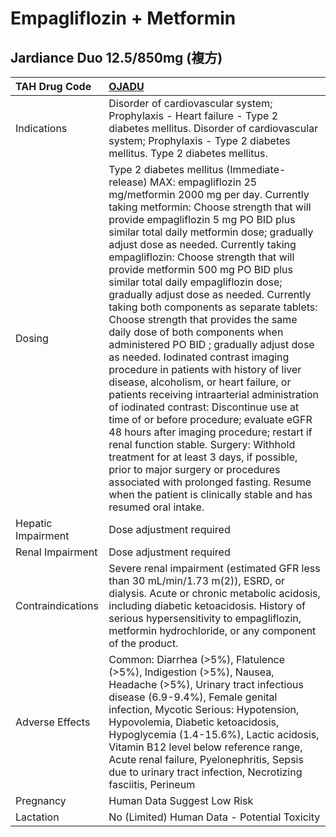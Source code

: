 # Empagliflozin + Metformin

## Jardiance Duo 12.5/850mg (複方)

| TAH Drug Code      | [OJADU](https://www.tahsda.org.tw/drugs/hissearch.php?drug_code=OJADU)                                                                                                                                                                                                                                                                                                                                                                                                                                                                                                                                                                                                                                                                                                                                                                                                                                                                                                                                                                                                                                                                                                      |
|:-------------------|:----------------------------------------------------------------------------------------------------------------------------------------------------------------------------------------------------------------------------------------------------------------------------------------------------------------------------------------------------------------------------------------------------------------------------------------------------------------------------------------------------------------------------------------------------------------------------------------------------------------------------------------------------------------------------------------------------------------------------------------------------------------------------------------------------------------------------------------------------------------------------------------------------------------------------------------------------------------------------------------------------------------------------------------------------------------------------------------------------------------------------------------------------------------------------|
| Indications        | Disorder of cardiovascular system; Prophylaxis - Heart failure - Type 2 diabetes mellitus. Disorder of cardiovascular system; Prophylaxis - Type 2 diabetes mellitus. Type 2 diabetes mellitus.                                                                                                                                                                                                                                                                                                                                                                                                                                                                                                                                                                                                                                                                                                                                                                                                                                                                                                                                                                             |
| Dosing             | Type 2 diabetes mellitus (Immediate-release) MAX: empagliflozin 25 mg/metformin 2000 mg per day. Currently taking metformin: Choose strength that will provide empagliflozin 5 mg PO BID plus similar total daily metformin dose; gradually adjust dose as needed. Currently taking empagliflozin: Choose strength that will provide metformin 500 mg PO BID plus similar total daily empagliflozin dose; gradually adjust dose as needed. Currently taking both components as separate tablets: Choose strength that provides the same daily dose of both components when administered PO BID ; gradually adjust dose as needed. Iodinated contrast imaging procedure in patients with history of liver disease, alcoholism, or heart failure, or patients receiving intraarterial administration of iodinated contrast: Discontinue use at time of or before procedure; evaluate eGFR 48 hours after imaging procedure; restart if renal function stable. Surgery: Withhold treatment for at least 3 days, if possible, prior to major surgery or procedures associated with prolonged fasting. Resume when the patient is clinically stable and has resumed oral intake. |
| Hepatic Impairment | Dose adjustment required                                                                                                                                                                                                                                                                                                                                                                                                                                                                                                                                                                                                                                                                                                                                                                                                                                                                                                                                                                                                                                                                                                                                                    |
| Renal Impairment   | Dose adjustment required                                                                                                                                                                                                                                                                                                                                                                                                                                                                                                                                                                                                                                                                                                                                                                                                                                                                                                                                                                                                                                                                                                                                                    |
| Contraindications  | Severe renal impairment (estimated GFR less than 30 mL/min/1.73 m(2)), ESRD, or dialysis. Acute or chronic metabolic acidosis, including diabetic ketoacidosis. History of serious hypersensitivity to empagliflozin, metformin hydrochloride, or any component of the product.                                                                                                                                                                                                                                                                                                                                                                                                                                                                                                                                                                                                                                                                                                                                                                                                                                                                                             |
| Adverse Effects    | Common: Diarrhea (>5%), Flatulence (>5%), Indigestion (>5%), Nausea, Headache (>5%), Urinary tract infectious disease (6.9-9.4%), Female genital infection, Mycotic Serious: Hypotension, Hypovolemia, Diabetic ketoacidosis, Hypoglycemia (1.4-15.6%), Lactic acidosis, Vitamin B12 level below reference range, Acute renal failure, Pyelonephritis, Sepsis due to urinary tract infection, Necrotizing fasciitis, Perineum                                                                                                                                                                                                                                                                                                                                                                                                                                                                                                                                                                                                                                                                                                                                               |
| Pregnancy          | Human Data Suggest Low Risk                                                                                                                                                                                                                                                                                                                                                                                                                                                                                                                                                                                                                                                                                                                                                                                                                                                                                                                                                                                                                                                                                                                                                 |
| Lactation          | No (Limited) Human Data - Potential Toxicity                                                                                                                                                                                                                                                                                                                                                                                                                                                                                                                                                                                                                                                                                                                                                                                                                                                                                                                                                                                                                                                                                                                                |

